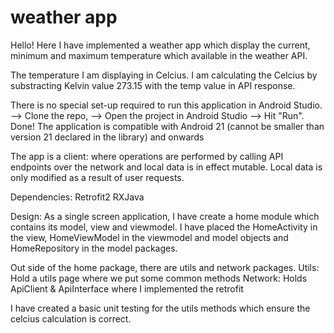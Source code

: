 # weather app

Hello! 
Here I have implemented a weather app which display the current, minimum and maximum temperature which available in the weather API.

The temperature I am displaying in Celcius. I am calculating the Celcius by substracting Kelvin value 273.15 with the temp value in API response. 

There is no special set-up required to run this application in Android Studio. 
--> Clone the repo, 
--> Open the project in Android Studio
--> Hit "Run". Done! 
The application is compatible with Android 21 (cannot be smaller than version 21 declared in the library) and onwards

The app is a client: where operations are performed by calling API endpoints over the network and local data is in effect mutable. Local data is only modified as a result of user requests.

Dependencies:
Retrofit2
RXJava

Design:
As a single screen application, I have create a home module which contains its model, view and viewmodel.
I have placed the HomeActivity in the view, HomeViewModel in the viewmodel and model objects and HomeRepository in the model packages.

Out side of the home package, there are utils and network packages.
Utils: Hold a utils page where we put some common methods
Network: Holds ApiClient & ApiInterface where I implemented the retrofit

I have created a basic unit testing for the utils methods which ensure the celcius calculation is correct.